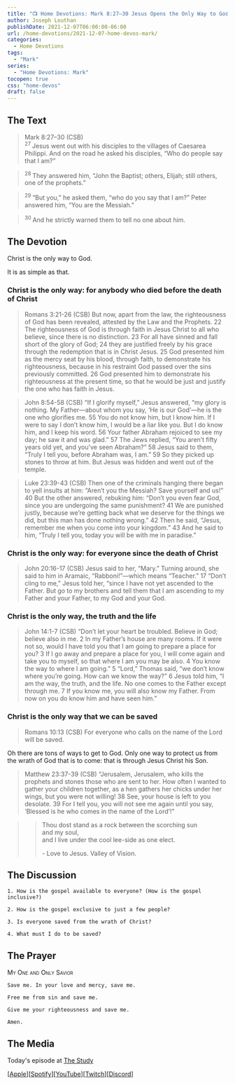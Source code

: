 ```yaml
---
title: "📺 Home Devotions: Mark 8:27–30 Jesus Opens the Only Way to God"
author: Joseph Louthan
publishDate: 2021-12-07T06:00:00-06:00
url: /home-devotions/2021-12-07-home-devos-mark/
categories:
  - Home Devotions
tags:
  - "Mark"
series:
  - "Home Devotions: Mark"
tocopen: true
css: "home-devos"
draft: false
---
```

## The Text

>Mark 8:27–30 (CSB)  
><sup> 27 </sup> Jesus went out with his disciples to the villages of Caesarea Philippi. And on the road he asked his disciples, “Who do people say that I am?” 

><sup> 28 </sup> They answered him, “John the Baptist; others, Elijah; still others, one of the prophets.” 

><sup> 29 </sup> “But you,” he asked them, “who do you say that I am?” Peter answered him, “You are the Messiah.” 

><sup> 30 </sup> And he strictly warned them to tell no one about him.

## The Devotion

Christ is the only way to God.

It is as simple as that.

### Christ is the only way: for anybody who died before the death of Christ

>Romans 3:21-26 (CSB) But now, apart from the law, the righteousness of God has been revealed, attested by the Law and the Prophets. 22 The righteousness of God is through faith in Jesus Christ to all who believe, since there is no distinction. 23 For all have sinned and fall short of the glory of God; 24 they are justified freely by his grace through the redemption that is in Christ Jesus. 25 God presented him as the mercy seat by his blood, through faith, to demonstrate his righteousness, because in his restraint God passed over the sins previously committed. 26 God presented him to demonstrate his righteousness at the present time, so that he would be just and justify the one who has faith in Jesus.

>John 8:54-58 (CSB) “If I glorify myself,” Jesus answered, “my glory is nothing. My Father—about whom you say, ‘He is our God’—he is the one who glorifies me. 55 You do not know him, but I know him. If I were to say I don’t know him, I would be a liar like you. But I do know him, and I keep his word. 56 Your father Abraham rejoiced to see my day; he saw it and was glad.”
57 The Jews replied, “You aren’t fifty years old yet, and you’ve seen Abraham?”
58 Jesus said to them, “Truly I tell you, before Abraham was, I am.”
59 So they picked up stones to throw at him. But Jesus was hidden and went out of the temple.

>Luke 23:39-43 (CSB) Then one of the criminals hanging there began to yell insults at him: “Aren’t you the Messiah? Save yourself and us!”
40 But the other answered, rebuking him: “Don’t you even fear God, since you are undergoing the same punishment? 41 We are punished justly, because we’re getting back what we deserve for the things we did, but this man has done nothing wrong.” 42 Then he said, “Jesus, remember me when you come into your kingdom.”
43 And he said to him, “Truly I tell you, today you will be with me in paradise.”

### Christ is the only way: for everyone since the death of Christ

>John 20:16-17 (CSB) Jesus said to her, “Mary.”
Turning around, she said to him in Aramaic, “Rabboni!”—which means “Teacher.”
17 “Don’t cling to me,” Jesus told her, “since I have not yet ascended to the Father. But go to my brothers and tell them that I am ascending to my Father and your Father, to my God and your God.

### Christ is the only way, the truth and the life

>John 14:1-7 (CSB) “Don’t let your heart be troubled. Believe in God; believe also in me. 2 In my Father’s house are many rooms. If it were not so, would I have told you that I am going to prepare a place for you? 3 If I go away and prepare a place for you, I will come again and take you to myself, so that where I am you may be also. 4 You know the way to where I am going.”
5 “Lord,” Thomas said, “we don’t know where you’re going. How can we know the way?”
6 Jesus told him, “I am the way, the truth, and the life. No one comes to the Father except through me. 7 If you know me, you will also know my Father. From now on you do know him and have seen him.”

### Christ is the only way that we can be saved

>Romans 10:13 (CSB) For everyone who calls on the name of the Lord will be saved.

Oh there are tons of ways to get to God. Only one way to protect us from the wrath of God that is to come: that is through Jesus Christ his Son.

>Matthew 23:37-39 (CSB) “Jerusalem, Jerusalem, who kills the prophets and stones those who are sent to her. How often I wanted to gather your children together, as a hen gathers her chicks under her wings, but you were not willing! 38 See, your house is left to you desolate. 39 For I tell you, you will not see me again until you say, ‘Blessed is he who comes in the name of the Lord’!”

>>Thou dost stand as a rock between the scorching sun  
>>  and my soul,  
>>  and I live under the cool lee-side as one elect.  
>>
>> \- Love to Jesus. Valley of Vision.

## The Discussion

```text
1. How is the gospel available to everyone? (How is the gospel inclusive?)
```

```text
2. How is the gospel exclusive to just a few people?
```

```text
3. Is everyone saved from the wrath of Christ?
```

```text
4. What must I do to be saved?
```

## The Prayer

<div style='font-variant: small-caps;'>
My One and Only Savior
</div>

```text
Save me. In your love and mercy, save me.

Free me from sin and save me.

Give me your righteousness and save me.

Amen.
```

## The Media

Today's episode at [The Study](http://study.theologic.us/podcast/)

\[[Apple](https://podcasts.apple.com/us/podcast/the-study/id1557102127)\]\[[Spotify](https://open.spotify.com/show/0Xs5qsNvWePyRqcmtOTPkR)\]\[[YouTube](http://youtube.theologic.us)\]\[[Twitch](http://twitch.theologic.us)\]\[[Discord](http://discord.theologic.us)\]
